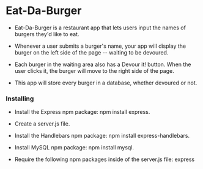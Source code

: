 # Eat-Da-Burger

* Eat-Da-Burger is a restaurant app that lets users input the names of burgers they'd like to eat. 

* Whenever a user submits a burger's name, your app will display the burger on the left side of the page -- waiting to be devoured.

* Each burger in the waiting area also has a Devour it! button. When the user clicks it, the burger will move to the right side of the page. 

* This app will store every burger in a database, whether devoured or not.

### Installing

* Install the Express npm package: npm install express.
* Create a server.js file.
* Install the Handlebars npm package: npm install express-handlebars.
* Install MySQL npm package: npm install mysql.

* Require the following npm packages inside of the server.js file:
express
